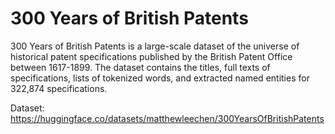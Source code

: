# 300 Years of British Patents

300 Years of British Patents is a large-scale dataset of the universe of historical patent specifications published by the British Patent Office between 1617-1899. The dataset contains the titles, full texts of specifications, lists of tokenized words, and extracted named entities for 322,874 specifications. 

Dataset: https://huggingface.co/datasets/matthewleechen/300YearsOfBritishPatents
